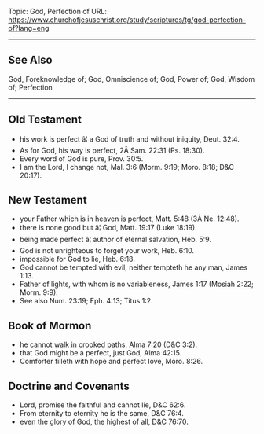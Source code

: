 Topic: God, Perfection of
URL: https://www.churchofjesuschrist.org/study/scriptures/tg/god-perfection-of?lang=eng

---

## See Also

God, Foreknowledge of; God, Omniscience of; God, Power of; God, Wisdom of; Perfection

---

## Old Testament

- his work is perfect â¦ a God of truth and without iniquity, Deut. 32:4.
- As for God, his way is perfect, 2Â Sam. 22:31 (Ps. 18:30).
- Every word of God is pure, Prov. 30:5.
- I am the Lord, I change not, Mal. 3:6 (Morm. 9:19; Moro. 8:18; D&C 20:17).

## New Testament

- your Father which is in heaven is perfect, Matt. 5:48 (3Â Ne. 12:48).
- there is none good but â¦ God, Matt. 19:17 (Luke 18:19).
- being made perfect â¦ author of eternal salvation, Heb. 5:9.
- God is not unrighteous to forget your work, Heb. 6:10.
- impossible for God to lie, Heb. 6:18.
- God cannot be tempted with evil, neither tempteth he any man, James 1:13.
- Father of lights, with whom is no variableness, James 1:17 (Mosiah 2:22; Morm. 9:9).
- See also Num. 23:19; Eph. 4:13; Titus 1:2.

## Book of Mormon

- he cannot walk in crooked paths, Alma 7:20 (D&C 3:2).
- that God might be a perfect, just God, Alma 42:15.
- Comforter filleth with hope and perfect love, Moro. 8:26.

## Doctrine and Covenants

- Lord, promise the faithful and cannot lie, D&C 62:6.
- From eternity to eternity he is the same, D&C 76:4.
- even the glory of God, the highest of all, D&C 76:70.

